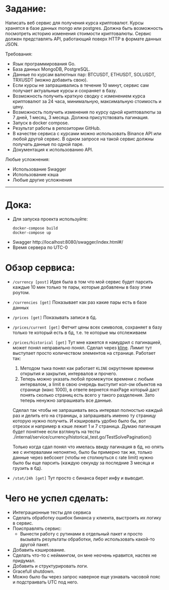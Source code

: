 # Задание:
Написать веб сервис для получения курса криптовалют. 
Курсы хранятся в базе данных mongo или postgres. 
Должна быть возможность посмотреть историю изменения стоимости криптовалюты. 
Сервис должен представлять API, работающий поверх HTTP в формате данных JSON.

Требования:
 - Язык программирования Go.
 - База данных MongoDB, PostgreSQL.
 - Данные по курсам валютных пар: BTCUSDT, ETHUSDT, SOLUSDT, TRXUSDT (можно добавить свою).
 - Если курсы не запрашивались в течение 10 минут, сервис сам получает актуальные курсы и сохраняет в базу.
 - Возможность получить краткую сводку с изменением курса криптовалют за 24 часа, минимальную, максимальную стоимость и цену.
 - Возможность получить изменения по курсу одной криптовалюты за 7 дней, 1 месяц, 3 месяца. Должна присутствовать пагинация.
 - Запуск в docker compose.
 - Результат работы в репозитории GitHub.
 - В качестве сервиса с курсами можно использовать Binance API или любой другой сервис. В одном запросе на такой сервис должны получать данные по одной паре.
 - Документация к использованию API.

Любые усложнения:
 - Использование Swagger
 - Использование кэша
 - Любые другие усложнения

---

# Дока:
 - Для запуска проекта используйте:
    ```
    docker-compose build
    docker-compose up
    ```
 - Swagger http://localhost:8080/swagger/index.html#/
 - Время сервера по UTC-0

# Обзор сервиса:
 - ```/currency [post]```
    Идея была в том что мой сервис будет парсить каждые 10 мин только те пары, которые добавлены в базу этим роутом.
 - ```/currencies [get]```
    Показывает как раз какие пары есть в базе данных
 - ```/prices [get]```
    Показывать записи в бд.
 - ```/prices/current [get]```
    Фетчит цены всех символов, сохраняет в базу только те который есть в бд, т.е. те которые мы отслеживаем
 - ```/prices/historical [get]```
    Тут мне кажется я намудрил с пагинацией, может понял неправильно понял. 
    Сделал через [kline](https://developers.binance.com/docs/binance-spot-api-docs/rest-api#klinecandlestick-data).
    Лимит тут выступает просто количеством элементов на странице.
    Работает так:
    1. Методом тыка понял как работает ```KLINE``` округление времени открытия и закрытия, интервалов и прочего.
    2. Теперь можно указать любой промежуток времени с любым интервалом, а limit  в свою очередь выступит кол-ом обьектов на странице (макс 1000), в ответе вернется maxPage который даст понять сколько страниц есть всего у такого разделения.
    Зато теперь ненужно запрашивать все данные.

    Сделал так чтобы не запрашивать весь интервал полностью каждый раз и делить его на страницы, а запрашивать именно ту страницу которую нужно получить. И кэшировать удобно было бы, вот отрезок и например в кэше лежит 1 и 7 страница.
    Думаю пагинация будет понятнее если взглянуть на тесты ./internal/service/currency/historical_test.go/TestSolvePagination()

    Только когда сдал понял что имелась ввиду пагинация в бд, но опять же с интервалами непонятно, было бы примерно так же, только данные через вебсокет (чтобы не столкнуться с rate limit) нужно было бы еще парсить (каждую секунду за последние 3 месяца и грузить в бд).

 - ```/stat/24h [get]```
    Тут просто с бинанса берет инфу и выводит.

# Чего не успел сделать:
 - Интеграционные тесты для сервиса
 - Сделать обработку ошибок бинанса у клиента, выстроить их логику в сервис.
 - Поисправлять сервис:
    - Вынести работу с рутинами в отдельный пакет и просто вызывать результаты обработки, либо использовать какой-то другой пакет.
 - Добавить кэширование.
 - Сделать что-то с неймингом, он мне неочень нравится, наспех не придумал.
 - Добавить и структурировать логи.
 - Gracefull shutdown.
 - Можно было бы через запрос наверное еще узнавать часовой пояс и подстраивать UTC под него.